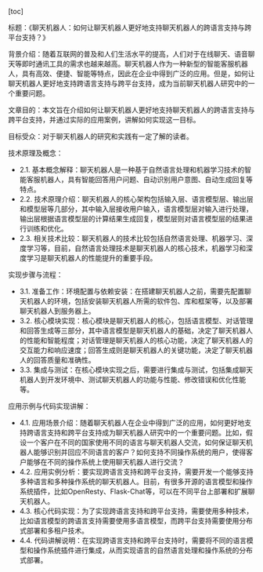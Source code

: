 
[toc]                    
                
                
标题：《聊天机器人：如何让聊天机器人更好地支持聊天机器人的跨语言支持与跨平台支持？》

背景介绍：随着互联网的普及和人们生活水平的提高，人们对于在线聊天、语音聊天等即时通讯工具的需求也越来越高。聊天机器人作为一种新型的智能客服机器人，具有高效、便捷、智能等特点，因此在企业中得到广泛的应用。但是，如何让聊天机器人更好地支持跨语言支持与跨平台支持，成为当前聊天机器人研究中的一个重要问题。

文章目的：本文旨在介绍如何让聊天机器人更好地支持聊天机器人的跨语言支持与跨平台支持，并通过实际的应用案例，讲解如何实现这一目标。

目标受众：对于聊天机器人的研究和实践有一定了解的读者。

技术原理及概念：

- 2.1. 基本概念解释：聊天机器人是一种基于自然语言处理和机器学习技术的智能客服机器人，具有智能回答用户问题、自动识别用户意图、自动生成回复等特点。
- 2.2. 技术原理介绍：聊天机器人的核心架构包括输入层、语言模型层、输出层和模型层等几部分，其中输入层接收用户输入，语言模型层对输入进行处理，输出层根据语言模型层的计算结果生成回复，模型层则对语言模型层的结果进行训练和优化。
- 2.3. 相关技术比较：聊天机器人的技术比较包括自然语言处理、机器学习、深度学习等，目前，自然语言处理技术是聊天机器人的核心技术，机器学习和深度学习是聊天机器人的性能提升的重要手段。

实现步骤与流程：

- 3.1. 准备工作：环境配置与依赖安装：在搭建聊天机器人之前，需要先配置聊天机器人的环境，包括安装聊天机器人所需的软件包、库和框架等，以及部署聊天机器人到服务器上。
- 3.2. 核心模块实现：核心模块是聊天机器人的核心，包括语言模型、对话管理和回答生成等三部分，其中语言模型是聊天机器人的基础，决定了聊天机器人的性能和智能程度；对话管理是聊天机器人的核心功能，决定了聊天机器人的交互能力和响应速度；回答生成则是聊天机器人的关键功能，决定了聊天机器人的回答质量和准确性。
- 3.3. 集成与测试：在核心模块实现之后，需要进行集成与测试，包括集成聊天机器人到开发环境中、测试聊天机器人的功能与性能、修改错误和优化性能等。

应用示例与代码实现讲解：

- 4.1. 应用场景介绍：随着聊天机器人在企业中得到广泛的应用，如何更好地支持跨语言支持和跨平台支持成为聊天机器人研究中的一个重要问题。比如，假设一个客户在不同的国家使用不同的语言与聊天机器人交流，如何保证聊天机器人能够识别并回应不同语言的客户？如何支持不同操作系统的用户，使得客户能够在不同的操作系统上使用聊天机器人进行交流？
- 4.2. 应用实例分析：要实现跨语言支持和跨平台支持，需要开发一个能够支持多种语言和多种操作系统的聊天机器人。目前，有很多开源的语言模型和操作系统插件，比如OpenResty、Flask-Chat等，可以在不同平台上部署和扩展聊天机器人。
- 4.3. 核心代码实现：为了实现跨语言支持和跨平台支持，需要使用多种技术，比如语言模型的跨语言支持需要使用多语言模型，而跨平台支持需要使用分布式部署和多租户技术。
- 4.4. 代码讲解说明：在实现跨语言支持和跨平台支持时，需要将不同的语言模型和操作系统插件进行集成，从而实现语言的自然语言处理和操作系统的分布式部署。


